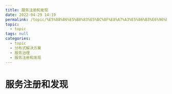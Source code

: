 ```yaml
---
title: 服务注册和发现
date: 2022-04-29 14:19
permalink: /topic/%E5%88%86%E5%B8%83%E5%BC%8F%E8%A7%A3%E5%86%B3%E6%96%B9%E6%A1%88/%E6%9C%8D%E5%8A%A1%E6%B2%BB%E7%90%86/%E6%9C%8D%E5%8A%A1%E6%B3%A8%E5%86%8C%E5%92%8C%E5%8F%91%E7%8E%B0
topic: 
  - topic
tags: null
categories: 
  - topic
  - 分布式解决方案
  - 服务治理
  - 服务注册和发现
---
```

# 服务注册和发现

‍

